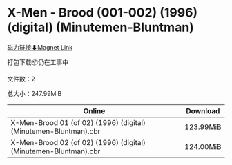 # X-Men - Brood (001-002) (1996) (digital) (Minutemen-Bluntman)

[磁力链接⬇Magnet Link](magnet:?xt=urn:btih:bd7a42d59db49a1f3ab3fcda3f38f7b31b0e0565&dn=X-Men%20-%20Brood%20%28001-002%29%20%281996%29%20%28digital%29%20%28Minutemen-Bluntman%29)

打包下载📦仍在工事中

文件数：2

总大小：247.99MiB

Online | Download
--- | ---
X-Men-Brood 01 (of 02) (1996) (digital) (Minutemen-Bluntman).cbr | 123.99MiB
X-Men-Brood 02 (of 02) (1996) (digital) (Minutemen-Bluntman).cbr | 124.00MiB